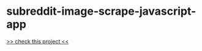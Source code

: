 # subreddit-image-scrape-javascript-app

[>> check this project <<](https://presentjay.github.io/subreddit-image-scrape-javascript-app/)

